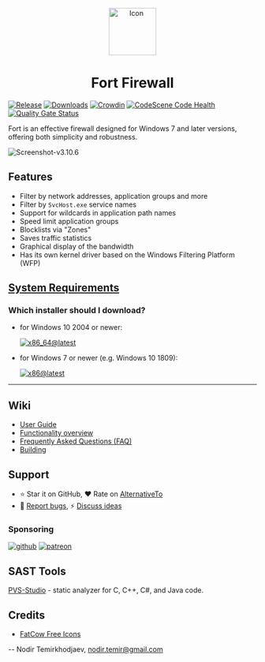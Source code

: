 <p align="center">
  <a href="https://github.com/tnodir/fort">
    <img src="https://github.com/tnodir/fort/blob/master/src/ui/icons/fort-96.png" alt="Icon" height="96">
  </a>
  <h1 align="center">Fort Firewall</h1>
</p>

[![Release](https://img.shields.io/github/release/tnodir/fort.svg)](https://github.com/tnodir/fort/releases/latest)
[![Downloads](https://img.shields.io/github/downloads/tnodir/fort/total.svg?maxAge=86400)](https://github.com/tnodir/fort/releases)
[![Crowdin](https://badges.crowdin.net/fort-firewall/localized.svg)](https://crowdin.com/project/fort-firewall)
[![CodeScene Code Health](https://codescene.io/projects/5344/status-badges/code-health)](https://codescene.io/projects/5344)
[![Quality Gate Status](https://sonarcloud.io/api/project_badges/measure?project=tnodir_fort&metric=alert_status)](https://sonarcloud.io/summary/new_code?id=tnodir_fort)

Fort is an effective firewall designed for Windows 7 and later versions, offering both simplicity and robustness.

![Screenshot-v3.10.6](https://github.com/tnodir/fort/assets/77551811/53e25cb0-a296-46d9-8321-3fb0aae77b7f)

## Features

  - Filter by network addresses, application groups and more
  - Filter by `SvcHost.exe` service names
  - Support for wildcards in application path names
  - Speed limit application groups
  - Blocklists via "Zones"
  - Saves traffic statistics
  - Graphical display of the bandwidth
  - Has its own kernel driver based on the Windows Filtering Platform (WFP)

## [System Requirements](https://github.com/tnodir/fort/wiki/User-Guide#system-requirements)

### Which installer should I download?

  - for Windows 10 2004 or newer:

    [![x86_64@latest](https://img.shields.io/badge/x86_64-green?label=FortFirewall-x.x.x-windows10-x86_64.exe)](https://github.com/tnodir/fort/releases/latest)

  - for Windows 7 or newer (e.g. Windows 10 1809):

    [![x86@latest](https://img.shields.io/badge/x86-green?label=FortFirewall-x.x.x-windows-x86.exe)](https://github.com/tnodir/fort/releases/latest)

-----

## Wiki

  - [User Guide](https://github.com/tnodir/fort/wiki/User-Guide)
  - [Functionality overview](https://github.com/tnodir/fort/wiki/Functionality-overview)
  - [Frequently Asked Questions (FAQ)](https://github.com/tnodir/fort/wiki/FAQ)
  - [Building](https://github.com/tnodir/fort/wiki/Building)

## Support

  - ⭐ Star it on GitHub, ❤ Rate on [AlternativeTo](https://alternativeto.net/software/fort-firewall/about/)
  - 🐞 [Report bugs](https://github.com/tnodir/fort/issues), ⚡ [Discuss ideas](https://github.com/tnodir/fort/discussions)

### Sponsoring

[![github](https://img.shields.io/badge/GitHub%20Sponsors-blue?logo=GitHub%20Sponsors&style=social)](https://github.com/sponsors/tnodir)
[![patreon](https://img.shields.io/badge/Patreon%20Patrons-blue?logo=Patreon&style=social)](https://www.patreon.com/bePatron?u=9349286)

## SAST Tools

[PVS-Studio](https://pvs-studio.com/en/pvs-studio/?utm_source=github&utm_medium=organic&utm_campaign=open_source) - static analyzer for C, C++, C#, and Java code.

## Credits

  - [FatCow Free Icons](http://www.fatcow.com/free-icons)

--
Nodir Temirkhodjaev, <nodir.temir@gmail.com>
